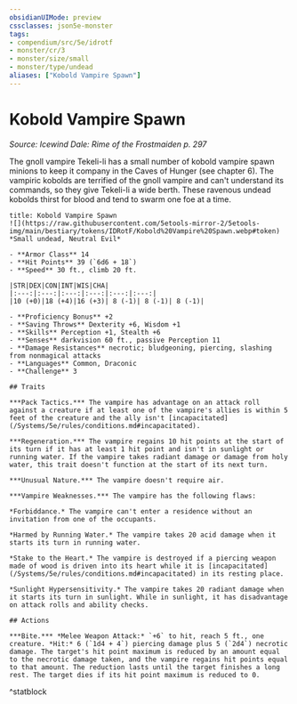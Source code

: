 ```yaml
---
obsidianUIMode: preview
cssclasses: json5e-monster
tags:
- compendium/src/5e/idrotf
- monster/cr/3
- monster/size/small
- monster/type/undead
aliases: ["Kobold Vampire Spawn"]
---
```

# Kobold Vampire Spawn
*Source: Icewind Dale: Rime of the Frostmaiden p. 297*  

The gnoll vampire Tekeli-li has a small number of kobold vampire spawn minions to keep it company in the Caves of Hunger (see chapter 6). The vampiric kobolds are terrified of the gnoll vampire and can't understand its commands, so they give Tekeli-li a wide berth. These ravenous undead kobolds thirst for blood and tend to swarm one foe at a time.

```ad-statblock
title: Kobold Vampire Spawn
![](https://raw.githubusercontent.com/5etools-mirror-2/5etools-img/main/bestiary/tokens/IDRotF/Kobold%20Vampire%20Spawn.webp#token)
*Small undead, Neutral Evil*

- **Armor Class** 14
- **Hit Points** 39 (`6d6 + 18`)
- **Speed** 30 ft., climb 20 ft.

|STR|DEX|CON|INT|WIS|CHA|
|:---:|:---:|:---:|:---:|:---:|:---:|
|10 (+0)|18 (+4)|16 (+3)| 8 (-1)| 8 (-1)| 8 (-1)|

- **Proficiency Bonus** +2
- **Saving Throws** Dexterity +6, Wisdom +1
- **Skills** Perception +1, Stealth +6
- **Senses** darkvision 60 ft., passive Perception 11
- **Damage Resistances** necrotic; bludgeoning, piercing, slashing from nonmagical attacks
- **Languages** Common, Draconic
- **Challenge** 3

## Traits

***Pack Tactics.*** The vampire has advantage on an attack roll against a creature if at least one of the vampire's allies is within 5 feet of the creature and the ally isn't [incapacitated](/Systems/5e/rules/conditions.md#incapacitated).

***Regeneration.*** The vampire regains 10 hit points at the start of its turn if it has at least 1 hit point and isn't in sunlight or running water. If the vampire takes radiant damage or damage from holy water, this trait doesn't function at the start of its next turn.

***Unusual Nature.*** The vampire doesn't require air.

***Vampire Weaknesses.*** The vampire has the following flaws:

*Forbiddance.* The vampire can't enter a residence without an invitation from one of the occupants.

*Harmed by Running Water.* The vampire takes 20 acid damage when it starts its turn in running water.

*Stake to the Heart.* The vampire is destroyed if a piercing weapon made of wood is driven into its heart while it is [incapacitated](/Systems/5e/rules/conditions.md#incapacitated) in its resting place.

*Sunlight Hypersensitivity.* The vampire takes 20 radiant damage when it starts its turn in sunlight. While in sunlight, it has disadvantage on attack rolls and ability checks.

## Actions

***Bite.*** *Melee Weapon Attack:* `+6` to hit, reach 5 ft., one creature. *Hit:* 6 (`1d4 + 4`) piercing damage plus 5 (`2d4`) necrotic damage. The target's hit point maximum is reduced by an amount equal to the necrotic damage taken, and the vampire regains hit points equal to that amount. The reduction lasts until the target finishes a long rest. The target dies if its hit point maximum is reduced to 0.
```
^statblock